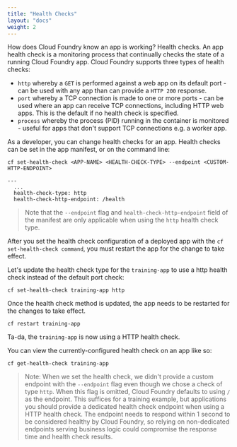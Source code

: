 ```yaml
---
title: "Health Checks"
layout: "docs"
weight: 2
---
```


How does Cloud Foundry know an app is working? Health checks. An app health check is a monitoring process that continually checks the state of a running Cloud Foundry app. Cloud Foundry supports three types of health checks:

* `http` whereby a `GET` is performed against a web app on its default port - can be used with any app than can provide a `HTTP 200` response.
* `port` whereby a TCP connection is made to one or more ports - can be used where an app can receive TCP connections, including HTTP web apps. This is the default if no health check is specified.
* `process` whereby the process (PID) running in the container is monitored - useful for apps that don't support TCP connections e.g. a worker app.

As a developer, you can change health checks for an app.  Health checks can be set in the app manifest, or on the command line:

```
cf set-health-check <APP-NAME> <HEALTH-CHECK-TYPE> --endpoint <CUSTOM-HTTP-ENDPOINT>
```

```
---
  ...
  health-check-type: http
  health-check-http-endpoint: /health
```

>  Note that the `--endpoint` flag and `health-check-http-endpoint` field of the manifest are only applicable when using the `http` health check type.

After you set the health check configuration of a deployed app with the `cf set-health-check command`, you must restart the app for the change to take effect.

Let's update the health check type for the `training-app` to use a http health check instead of the default port check:
```
cf set-health-check training-app http
```

Once the health check method is updated, the app needs to be restarted for the changes to take effect.
```
cf restart training-app
```

Ta-da, the `training-app` is now using a HTTP health check.

You can view the currently-configured health check on an app like so:

```
cf get-health-check training-app
```

> Note: When we set the health check, we didn't provide a custom endpoint with the `--endpoint` flag even though we chose a check of type `http`. When this flag is omitted, Cloud Foundry defaults to using `/` as the endpoint. This suffices for a training example, but applications you should provide a dedicated health check endpoint when using a HTTP health check. The endpoint needs to respond within 1 second to be considered healthy by Cloud Foundry, so relying on non-dedicated endpoints serving business logic could compromise the response time and health check results.